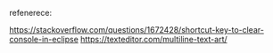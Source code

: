refenerece:

https://stackoverflow.com/questions/1672428/shortcut-key-to-clear-console-in-eclipse
https://texteditor.com/multiline-text-art/
